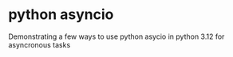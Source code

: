 # python asyncio

Demonstrating a few ways to use python asycio in python 3.12 for asyncronous tasks

